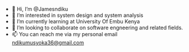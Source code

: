 - 👋 Hi, I’m @Jamesndiku
- 👀 I’m interested in system design and system analysis
- 🌱 I’m currently learning at University Of Embu Kenya
- 💞️ I’m looking to collaborate on software engneering and related fields.
- 📫 You can reach me via my personal email ndikumusyoka36@gmail.com

<!---
Jamesndiku/Jamesndiku is a ✨ special ✨ repository because its `README.md` (this file) appears on your GitHub profile.
You can click the Preview link to take a look at your changes.
--->
